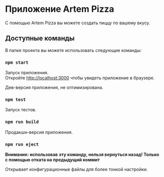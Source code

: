 # Приложение Artem Pizza

С помощью Artem Pizza вы можете создать пиццу по вашему вкусу.

## Доступные команды

В папке проекта вы можете использовать следующие команды:

### `npm start`

Запуск приложения.\
Откройте [http://localhost:3000](http://localhost:3000) чтобы увидеть приложение в браузере.

Дев-версия приложения, не оптимизирована.

### `npm test`

Запуск тестов.

### `npm run build`

Продакшн-версия приложения.

### `npm run eject`

**Внимание: использовав эту команду, нельзя вернуться назад! Только с помощью отката на предыдущий коммит**

Открывает конфигурационные файлы для более тонкой настройки.
